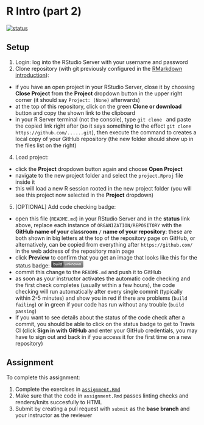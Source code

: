# R Intro (part 2)

[![status](
  https://travis-ci.com/ORGANIZATION/REPOSITORY.svg?token=G1bSzEvMAupn3uUudqbz&branch=master
)](
  https://travis-ci.com/ORGANIZATION/REPOSITORY
)

## Setup

1. Login: log into the RStudio Server with your username and password
2. Clone repository (with git previously configured in the [RMarkdown introduction](../assignment-rmarkdown-intro/)):
  - if you have an open project in your RStudio Server, close it by choosing **Close Project** from the **Project** dropdown button in the upper right corner (it should say `Project: (None)` afterwards)
  - at the top of this repository, click on the green **Clone or download** button and copy the shown link to the clipboard
  - in your R Server terminal (not the console), type `git clone ` and paste the copied link right after (so it says something to the effect `git clone https://github.com/......git`), then execute the command to creates a local copy of your GitHub repository (the new folder should show up in the files list on the right)
4. Load project:
 - click the **Project** dropdown button again and choose **Open Project**
 - navigate to the new project folder and select the `project.Rproj` file inside it
 - this will load a new R session rooted in the new project folder (you will see this project now selected in the **Project** dropdown)
5. [OPTIONAL] Add code checking badge:
 - open this file (`README.md`) in your RStudio Server and in the **status** link above, replace each instance of `ORGANIZATION/REPOSITORY` with the **GitHub name of your classroom** `/` **name of your repository**: these are both shown in big letters at the top of the repository page on GitHub, or alternatively, can be copied from everything after `https://github.com/` in the web address of the repository main page
 - click **Preview** to confirm that you get an image that looks like this for the status badge: ![build unknown](https://raw.githubusercontent.com/travis-ci/travis-api/master/public/images/result/unknown.png)
 - commit this change to the `README.md` and push it to GitHub
 - as soon as your instructor activates the automatic code checking and the first check completes (usually within a few hours), the code checking will run automatically after every single commit (typically within 2-5 minutes) and show you in red if there are problems (`build failing`) or in green if your code has run without any trouble (`build passing`)
 - if you want to see details about the status of the code check after a commit, you should be able to click on the status badge to get to Travis CI (click **Sign in with GitHub** and enter your GitHub credentials, you may have to sign out and back in if you access it for the first time on a new repository)


## Assignment

To complete this assignment:

 1. Complete the exercises in [`assignment.Rmd`](assignment.Rmd)
 2. Make sure that the code in `assignment.Rmd` passes linting checks and renders/knits succesfully to HTML
 3. Submit by creating a pull request with `submit` as the **base branch** and your instructor as the reviewer
